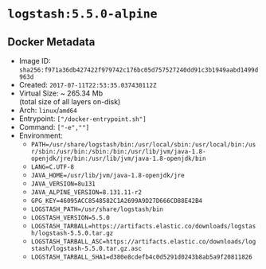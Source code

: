 # `logstash:5.5.0-alpine`

## Docker Metadata

- Image ID: `sha256:f971a36db427422f979742c176bc05d757527240dd91c3b1949aabd1499d963d`
- Created: `2017-07-11T22:53:35.037430112Z`
- Virtual Size: ~ 265.34 Mb  
  (total size of all layers on-disk)
- Arch: `linux`/`amd64`
- Entrypoint: `["/docker-entrypoint.sh"]`
- Command: `["-e",""]`
- Environment:
  - `PATH=/usr/share/logstash/bin:/usr/local/sbin:/usr/local/bin:/usr/sbin:/usr/bin:/sbin:/bin:/usr/lib/jvm/java-1.8-openjdk/jre/bin:/usr/lib/jvm/java-1.8-openjdk/bin`
  - `LANG=C.UTF-8`
  - `JAVA_HOME=/usr/lib/jvm/java-1.8-openjdk/jre`
  - `JAVA_VERSION=8u131`
  - `JAVA_ALPINE_VERSION=8.131.11-r2`
  - `GPG_KEY=46095ACC8548582C1A2699A9D27D666CD88E42B4`
  - `LOGSTASH_PATH=/usr/share/logstash/bin`
  - `LOGSTASH_VERSION=5.5.0`
  - `LOGSTASH_TARBALL=https://artifacts.elastic.co/downloads/logstash/logstash-5.5.0.tar.gz`
  - `LOGSTASH_TARBALL_ASC=https://artifacts.elastic.co/downloads/logstash/logstash-5.5.0.tar.gz.asc`
  - `LOGSTASH_TARBALL_SHA1=d380e8cdefb4c0d5291d0243b8ab5a9f20811826`

